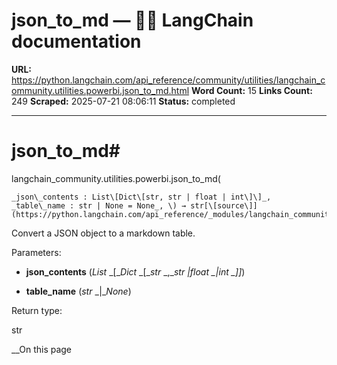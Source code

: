 # json_to_md — 🦜🔗 LangChain  documentation

**URL:** https://python.langchain.com/api_reference/community/utilities/langchain_community.utilities.powerbi.json_to_md.html
**Word Count:** 15
**Links Count:** 249
**Scraped:** 2025-07-21 08:06:11
**Status:** completed

---

# json\_to\_md\#

langchain\_community.utilities.powerbi.json\_to\_md\(

    _json\_contents : List\[Dict\[str, str | float | int\]\]_,     _table\_name : str | None = None_, \) → str[\[source\]](https://python.langchain.com/api_reference/_modules/langchain_community/utilities/powerbi.html#json_to_md)\#     

Convert a JSON object to a markdown table.

Parameters:     

  * **json\_contents** \(_List_ _\[__Dict_ _\[__str_ _,__str_ _|__float_ _|__int_ _\]__\]_\)

  * **table\_name** \(_str_ _|__None_\)

Return type:     

str

__On this page